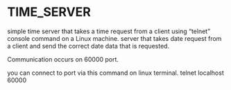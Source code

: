 # TIME_SERVER
simple time server that takes a time request from a client using “telnet” console command on a Linux machine. server that takes date request from a client and send the correct date data that is requested.


Communication occurs on 60000 port. 

you can connect to port via this command on linux terminal.
  telnet localhost 60000
